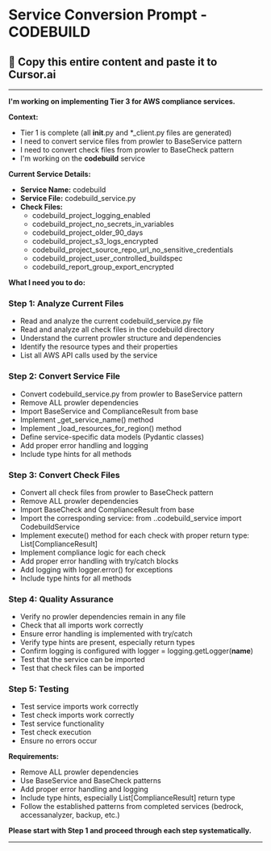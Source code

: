 # Service Conversion Prompt - CODEBUILD

## 🎯 Copy this entire content and paste it to Cursor.ai

---

**I'm working on implementing Tier 3 for AWS compliance services.**

**Context:**
- Tier 1 is complete (all __init__.py and *_client.py files are generated)
- I need to convert service files from prowler to BaseService pattern
- I need to convert check files from prowler to BaseCheck pattern
- I'm working on the **codebuild** service

**Current Service Details:**
- **Service Name:** codebuild
- **Service File:** codebuild_service.py
- **Check Files:** 
  - codebuild_project_logging_enabled
  - codebuild_project_no_secrets_in_variables
  - codebuild_project_older_90_days
  - codebuild_project_s3_logs_encrypted
  - codebuild_project_source_repo_url_no_sensitive_credentials
  - codebuild_project_user_controlled_buildspec
  - codebuild_report_group_export_encrypted

**What I need you to do:**

### Step 1: Analyze Current Files
- Read and analyze the current codebuild_service.py file
- Read and analyze all check files in the codebuild directory
- Understand the current prowler structure and dependencies
- Identify the resource types and their properties
- List all AWS API calls used by the service

### Step 2: Convert Service File
- Convert codebuild_service.py from prowler to BaseService pattern
- Remove ALL prowler dependencies
- Import BaseService and ComplianceResult from base
- Implement _get_service_name() method
- Implement _load_resources_for_region() method
- Define service-specific data models (Pydantic classes)
- Add proper error handling and logging
- Include type hints for all methods

### Step 3: Convert Check Files
- Convert all check files from prowler to BaseCheck pattern
- Remove ALL prowler dependencies
- Import BaseCheck and ComplianceResult from base
- Import the corresponding service: from ..codebuild_service import CodebuildService
- Implement execute() method for each check with proper return type: List[ComplianceResult]
- Implement compliance logic for each check
- Add proper error handling with try/catch blocks
- Add logging with logger.error() for exceptions
- Include type hints for all methods

### Step 4: Quality Assurance
- Verify no prowler dependencies remain in any file
- Check that all imports work correctly
- Ensure error handling is implemented with try/catch
- Verify type hints are present, especially return types
- Confirm logging is configured with logger = logging.getLogger(__name__)
- Test that the service can be imported
- Test that check files can be imported

### Step 5: Testing
- Test service imports work correctly
- Test check imports work correctly
- Test service functionality
- Test check execution
- Ensure no errors occur

**Requirements:**
- Remove ALL prowler dependencies
- Use BaseService and BaseCheck patterns
- Add proper error handling and logging
- Include type hints, especially List[ComplianceResult] return type
- Follow the established patterns from completed services (bedrock, accessanalyzer, backup, etc.)

**Please start with Step 1 and proceed through each step systematically.**

---
